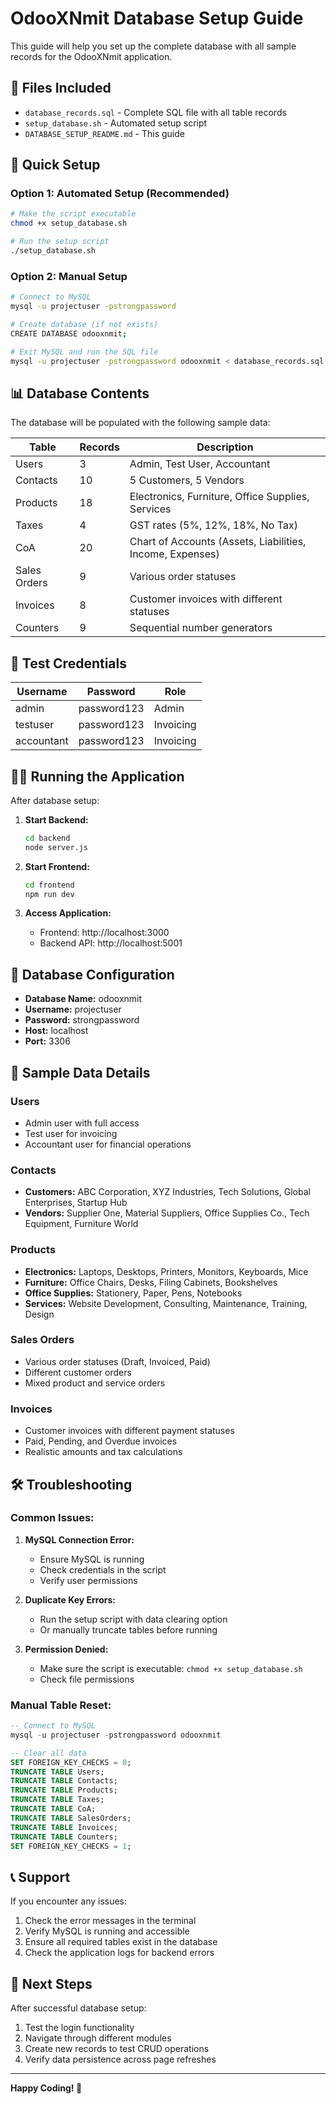 # OdooXNmit Database Setup Guide

This guide will help you set up the complete database with all sample records for the OdooXNmit application.

## 📁 Files Included

- `database_records.sql` - Complete SQL file with all table records
- `setup_database.sh` - Automated setup script
- `DATABASE_SETUP_README.md` - This guide

## 🚀 Quick Setup

### Option 1: Automated Setup (Recommended)
```bash
# Make the script executable
chmod +x setup_database.sh

# Run the setup script
./setup_database.sh
```

### Option 2: Manual Setup
```bash
# Connect to MySQL
mysql -u projectuser -pstrongpassword

# Create database (if not exists)
CREATE DATABASE odooxnmit;

# Exit MySQL and run the SQL file
mysql -u projectuser -pstrongpassword odooxnmit < database_records.sql
```

## 📊 Database Contents

The database will be populated with the following sample data:

| Table | Records | Description |
|-------|---------|-------------|
| Users | 3 | Admin, Test User, Accountant |
| Contacts | 10 | 5 Customers, 5 Vendors |
| Products | 18 | Electronics, Furniture, Office Supplies, Services |
| Taxes | 4 | GST rates (5%, 12%, 18%, No Tax) |
| CoA | 20 | Chart of Accounts (Assets, Liabilities, Income, Expenses) |
| Sales Orders | 9 | Various order statuses |
| Invoices | 8 | Customer invoices with different statuses |
| Counters | 9 | Sequential number generators |

## 🔑 Test Credentials

| Username | Password | Role |
|----------|----------|------|
| admin | password123 | Admin |
| testuser | password123 | Invoicing |
| accountant | password123 | Invoicing |

## 🏃‍♂️ Running the Application

After database setup:

1. **Start Backend:**
   ```bash
   cd backend
   node server.js
   ```

2. **Start Frontend:**
   ```bash
   cd frontend
   npm run dev
   ```

3. **Access Application:**
   - Frontend: http://localhost:3000
   - Backend API: http://localhost:5001

## 🔧 Database Configuration

- **Database Name:** odooxnmit
- **Username:** projectuser
- **Password:** strongpassword
- **Host:** localhost
- **Port:** 3306

## 📝 Sample Data Details

### Users
- Admin user with full access
- Test user for invoicing
- Accountant user for financial operations

### Contacts
- **Customers:** ABC Corporation, XYZ Industries, Tech Solutions, Global Enterprises, Startup Hub
- **Vendors:** Supplier One, Material Suppliers, Office Supplies Co., Tech Equipment, Furniture World

### Products
- **Electronics:** Laptops, Desktops, Printers, Monitors, Keyboards, Mice
- **Furniture:** Office Chairs, Desks, Filing Cabinets, Bookshelves
- **Office Supplies:** Stationery, Paper, Pens, Notebooks
- **Services:** Website Development, Consulting, Maintenance, Training, Design

### Sales Orders
- Various order statuses (Draft, Invoiced, Paid)
- Different customer orders
- Mixed product and service orders

### Invoices
- Customer invoices with different payment statuses
- Paid, Pending, and Overdue invoices
- Realistic amounts and tax calculations

## 🛠️ Troubleshooting

### Common Issues:

1. **MySQL Connection Error:**
   - Ensure MySQL is running
   - Check credentials in the script
   - Verify user permissions

2. **Duplicate Key Errors:**
   - Run the setup script with data clearing option
   - Or manually truncate tables before running

3. **Permission Denied:**
   - Make sure the script is executable: `chmod +x setup_database.sh`
   - Check file permissions

### Manual Table Reset:
```sql
-- Connect to MySQL
mysql -u projectuser -pstrongpassword odooxnmit

-- Clear all data
SET FOREIGN_KEY_CHECKS = 0;
TRUNCATE TABLE Users;
TRUNCATE TABLE Contacts;
TRUNCATE TABLE Products;
TRUNCATE TABLE Taxes;
TRUNCATE TABLE CoA;
TRUNCATE TABLE SalesOrders;
TRUNCATE TABLE Invoices;
TRUNCATE TABLE Counters;
SET FOREIGN_KEY_CHECKS = 1;
```

## 📞 Support

If you encounter any issues:
1. Check the error messages in the terminal
2. Verify MySQL is running and accessible
3. Ensure all required tables exist in the database
4. Check the application logs for backend errors

## 🎯 Next Steps

After successful database setup:
1. Test the login functionality
2. Navigate through different modules
3. Create new records to test CRUD operations
4. Verify data persistence across page refreshes

---

**Happy Coding! 🚀**
